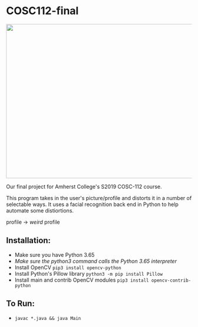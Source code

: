 # COSC112-final

<img src='https://thumbs.gfycat.com/BogusAchingBluefintuna-size_restricted.gif' frameborder='0' scrolling='no' allowfullscreen width='640' height='418'/>



Our final project for Amherst College's S2019 COSC-112 course.

This program takes in the user's picture/profile and distorts it in a number of selectable ways.
It uses a facial recognition back end in Python to help automate some distiortions.

profile -> *weird* profile

## Installation:
 * Make sure you have Python 3.65
  * *Make sure the python3 command calls the Python 3.65 interpreter*
 * Install OpenCV `pip3 install opencv-python`
 * Install Python's Pillow library `python3 -m pip install Pillow`
 * Install main and contrib OpenCV modules `pip3 install opencv-contrib-python`



## To Run:
  * `javac *.java && java Main`
